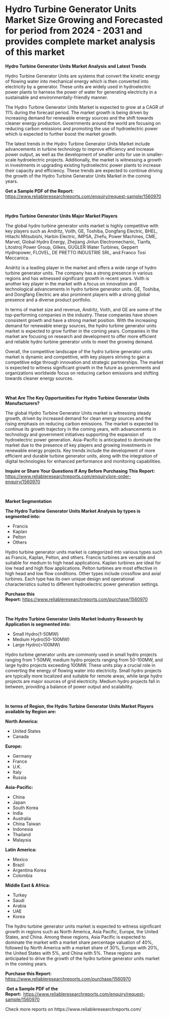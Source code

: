 <p><h1>Hydro Turbine Generator Units Market Size Growing and Forecasted for period from 2024 - 2031 and provides complete market analysis of this market</h1></p><p><strong>Hydro Turbine Generator Units Market Analysis and Latest Trends</strong></p>
<p><p>Hydro Turbine Generator Units are systems that convert the kinetic energy of flowing water into mechanical energy which is then converted into electricity by a generator. These units are widely used in hydroelectric power plants to harness the power of water for generating electricity in a sustainable and environmentally-friendly manner.</p><p>The Hydro Turbine Generator Units Market is expected to grow at a CAGR of 11% during the forecast period. The market growth is being driven by increasing demand for renewable energy sources and the shift towards cleaner energy production. Governments around the world are focusing on reducing carbon emissions and promoting the use of hydroelectric power which is expected to further boost the market growth.</p><p>The latest trends in the Hydro Turbine Generator Units Market include advancements in turbine technology to improve efficiency and increase power output, as well as the development of smaller units for use in smaller-scale hydroelectric projects. Additionally, the market is witnessing a growth in investments in upgrading existing hydroelectric power plants to increase their capacity and efficiency. These trends are expected to continue driving the growth of the Hydro Turbine Generator Units Market in the coming years.</p></p>
<p><strong>Get a Sample PDF of the Report:&nbsp;</strong> <a href="https://www.reliableresearchreports.com/enquiry/request-sample/1560970">https://www.reliableresearchreports.com/enquiry/request-sample/1560970</a></p>
<p>&nbsp;</p>
<p><strong>Hydro Turbine Generator Units Major Market Players</strong></p>
<p><p>The global hydro turbine generator units market is highly competitive with key players such as Andritz, Voith, GE, Toshiba, Dongfang Electric, BHEL, Hitachi Mitsubishi, Harbin Electric, IMPSA, Zhefu, Power Machines, CME, Marvel, Global Hydro Energy, Zhejiang Jinlun Electromechanic, Tianfa, Litostroj Power Group, Gilkes, GUGLER Water Turbines, Geppert Hydropower, FLOVEL, DE PRETTO INDUSTRIE SRL, and Franco Tosi Meccanica.</p><p>Andritz is a leading player in the market and offers a wide range of hydro turbine generator units. The company has a strong presence in various regions and has witnessed significant growth in recent years. Voith is another key player in the market with a focus on innovation and technological advancements in hydro turbine generator units. GE, Toshiba, and Dongfang Electric are also prominent players with a strong global presence and a diverse product portfolio.</p><p>In terms of market size and revenue, Andritz, Voith, and GE are some of the top-performing companies in the industry. These companies have shown consistent growth and have a strong market position. With the increasing demand for renewable energy sources, the hydro turbine generator units market is expected to grow further in the coming years. Companies in the market are focusing on research and development to offer more efficient and reliable hydro turbine generator units to meet the growing demand.</p><p>Overall, the competitive landscape of the hydro turbine generator units market is dynamic and competitive, with key players striving to gain a competitive edge through innovation and strategic partnerships. The market is expected to witness significant growth in the future as governments and organizations worldwide focus on reducing carbon emissions and shifting towards cleaner energy sources.</p></p>
<p>&nbsp;</p>
<p><strong>What Are The Key Opportunities For Hydro Turbine Generator Units Manufacturers?</strong></p>
<p><p>The global Hydro Turbine Generator Units market is witnessing steady growth, driven by increased demand for clean energy sources and the rising emphasis on reducing carbon emissions. The market is expected to continue its growth trajectory in the coming years, with advancements in technology and government initiatives supporting the expansion of hydroelectric power generation. Asia-Pacific is anticipated to dominate the market due to the presence of key players and growing investments in renewable energy projects. Key trends include the development of more efficient and durable turbine generator units, along with the integration of digital technologies for enhanced performance and monitoring capabilities.</p></p>
<p><strong>Inquire or Share Your Questions If Any Before Purchasing This Report:</strong> <a href="https://www.reliableresearchreports.com/enquiry/pre-order-enquiry/1560970">https://www.reliableresearchreports.com/enquiry/pre-order-enquiry/1560970</a></p>
<p>&nbsp;</p>
<p><strong>Market Segmentation</strong></p>
<p><strong>The Hydro Turbine Generator Units Market Analysis by types is segmented into:</strong></p>
<p><ul><li>Francis</li><li>Kaplan</li><li>Pelton</li><li>Others</li></ul></p>
<p><p>Hydro turbine generator units market is categorized into various types such as Francis, Kaplan, Pelton, and others. Francis turbines are versatile and suitable for medium to high head applications. Kaplan turbines are ideal for low head and high flow applications. Pelton turbines are most effective in high head and low flow conditions. Other types include crossflow and axial turbines. Each type has its own unique design and operational characteristics suited to different hydroelectric power generation settings.</p></p>
<p><strong>Purchase this Report:&nbsp;</strong><a href="https://www.reliableresearchreports.com/purchase/1560970">https://www.reliableresearchreports.com/purchase/1560970</a></p>
<p>&nbsp;</p>
<p><strong>The Hydro Turbine Generator Units Market Industry Research by Application is segmented into:</strong></p>
<p><ul><li>Small Hydro(1-50MW)</li><li>Medium Hydro(50-100MW)</li><li>Large Hydro(>100MW)</li></ul></p>
<p><p>Hydro turbine generator units are commonly used in small hydro projects ranging from 1-50MW, medium hydro projects ranging from 50-100MW, and large hydro projects exceeding 100MW. These units play a crucial role in converting the energy of flowing water into electricity. Small hydro projects are typically more localized and suitable for remote areas, while large hydro projects are major sources of grid electricity. Medium hydro projects fall in between, providing a balance of power output and scalability.</p></p>
<p>&nbsp;</p>
<p><strong>In terms of Region, the Hydro Turbine Generator Units Market Players available by Region are:</strong></p>
<p>
    <p> <strong> North America: </strong>
        <ul>
            <li>United States</li>
            <li>Canada</li>
        </ul>
        </p> 
    <p> <strong> Europe: </strong>
        <ul>
            <li>Germany</li>
            <li>France</li>
            <li>U.K.</li>
            <li>Italy</li>
            <li>Russia</li>
        </ul>
        </p> 
    <p> <strong> Asia-Pacific: </strong>
        <ul>
            <li>China</li>
            <li>Japan</li>
            <li>South Korea</li>
            <li>India</li>
            <li>Australia</li>
            <li>China Taiwan</li>
            <li>Indonesia</li>
            <li>Thailand</li>
            <li>Malaysia</li>
        </ul>
        </p> 
    <p> <strong> Latin America: </strong>
        <ul>
            <li>Mexico</li>
            <li>Brazil</li>
            <li>Argentina Korea</li>
            <li>Colombia</li>
        </ul>
        </p> 
    <p> <strong> Middle East & Africa: </strong>
        <ul>
            <li>Turkey</li>
            <li>Saudi</li>
            <li>Arabia</li>
            <li>UAE</li>
            <li>Korea</li>
        </ul>
    </p>
    </p>
<p><p>The hydro turbine generator units market is expected to witness significant growth in regions such as North America, Asia Pacific, Europe, the United States, and China. Among these regions, Asia Pacific is expected to dominate the market with a market share percentage valuation of 40%, followed by North America with a market share of 30%, Europe with 20%, the United States with 5%, and China with 5%. These regions are anticipated to drive the growth of the hydro turbine generator units market in the coming years.</p></p>
<p><strong>Purchase this Report: </strong><a href="https://www.reliableresearchreports.com/purchase/1560970">https://www.reliableresearchreports.com/purchase/1560970</a></p>
<p>&nbsp;<strong>Get a Sample PDF of the Report:&nbsp;&nbsp;</strong><a href="https://www.reliableresearchreports.com/enquiry/request-sample/1560970">https://www.reliableresearchreports.com/enquiry/request-sample/1560970</a></p>
<p><strong></strong></p>
<p>Check more reports on https://www.reliableresearchreports.com/</p>